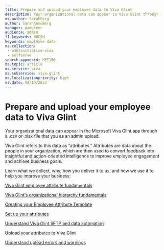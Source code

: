 ```yaml
---
title: Prepare and upload your employee data to Viva Glint
description: Your organizational data can appear in Viva Glint through Azure Active Directory or by uploading a .csv file.
ms.author: SarahBerg
author: SarahAnneBerg
manager: pamgreen
audience: admin
f1.keywords: NOCSH
keywords: employee data
ms.collection: 
 - m365initiative-viva
 - selfserve
search-appverid: MET150
ms.topic: article
ms.service: viva
ms.subservice: viva-glint
ms.localizationpriority: high
ms.date: 04/10/2023
---
```


# Prepare and upload your employee data to Viva Glint

Your organizational data can appear in the Microsoft Viva Glint app through a .csv or .xlsx file that you as an admin upload.

Viva Glint refers to this data as "attributes." Attributes are data about the people in your organization, which are then used to convert feedback into insightful and action-oriented intelligence to improve employee engagement and achieve business goals.

Learn what we collect, why, how you deliver it to us, and how we use it to help you improve your business:

[Viva Glint employee attribute fundamentals](https://go.microsoft.com/fwlink/?linkid=2230738)

[Viva Glint's organizational hierarchy fundamentals](https://go.microsoft.com/fwlink/?linkid=2230861)

[Creating your Employee Attribute Template](https://go.microsoft.com/fwlink/?linkid=2230742)

[Set up your attributes](https://go.microsoft.com/fwlink/?linkid=2247991)

[Understand Viva Glint SFTP and data automation](https://go.microsoft.com/fwlink/?linkid=2247429)

[Upload your attributes to Viva Glint](https://go.microsoft.com/fwlink/?linkid=2230742)

[Understand upload errors and warnings](https://go.microsoft.com/fwlink/?linkid=2230863)
